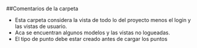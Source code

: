 ##Comentarios de la carpeta
- Esta carpeta considera la vista de todo lo del proyecto menos el login y las vistas de usuario.
- Aca se encuentran algunos modelos y las vistas no logueadas.
- El tipo de punto debe estar creado antes de cargar los puntos